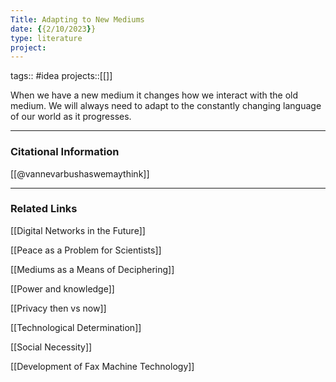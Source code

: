 ```yaml
---
Title: Adapting to New Mediums
date: {{2/10/2023}}
type: literature
project:
---
```

tags:: #idea 
projects::[[]]

When we have a new medium it changes how we interact with the old medium. We will always need to adapt to the constantly changing language of our world as it progresses.

---
### Citational Information

[[@vannevarbushaswemaythink]]

---

### Related Links

[[Digital Networks in the Future]]

[[Peace as a Problem for Scientists]]

[[Mediums as a Means of Deciphering]]

[[Power and knowledge]]

[[Privacy then vs now]]

[[Technological Determination]]

[[Social Necessity]]

[[Development of Fax Machine Technology]]

